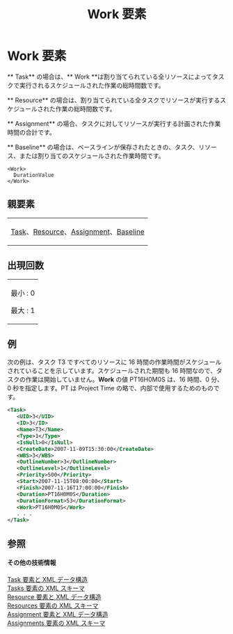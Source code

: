 ﻿---
title: Work 要素
TOCTitle: Work 要素
ms:assetid: 84494840-6469-4cbd-ae35-8246d88dfe97
ms:mtpsurl: https://msdn.microsoft.com/ja-jp/library/Bb968571(v=office.12)
ms:contentKeyID: 16741155
ms.date: 06/30/2008
mtps_version: v=office.12
dev_langs:
- xml
ms.translationtype: HT
---

# Work 要素

** Task** の場合は、** Work **は割り当てられている全リソースによってタスクで実行されるスケジュールされた作業の総時間数です。

** Resource** の場合は、割り当てられている全タスクでリソースが実行するスケジュールされた作業の総時間数です。

** Assignment** の場合、タスクに対してリソースが実行する計画された作業時間の合計です。

** Baseline** の場合は、ベースラインが保存されたときの、タスク、リソース、または割り当てのスケジュールされた作業時間です。

    <Work>
      DurationValue
    </Work>

## 親要素

<table>
<colgroup>
<col style="width: 100%" />
</colgroup>
<tbody>
<tr class="odd">
<td><p><a href="task-element.md">Task</a>、<a href="resource-element.md">Resource</a>、<a href="assignment-element.md">Assignment</a>、<a href="baseline-element.md">Baseline</a></p></td>
</tr>
</tbody>
</table>


## 出現回数


<table>
<colgroup>
<col style="width: 100%" />
</colgroup>
<tbody>
<tr class="odd">
<td><p>最小 : 0</p>
<p>最大 : 1</p></td>
</tr>
</tbody>
</table>


## 例

次の例は、タスク T3 ですべてのリソースに 16 時間の作業時間がスケジュールされていることを示しています。スケジュールされた期間も 16 時間なので、タスクの作業は開始していません。**Work** の値 PT16H0M0S は、16 時間、0 分、0 秒を指定します。PT は Project Time の略で、内部で使用するためのものです。

``` xml
<Task>
   <UID>3</UID>
   <ID>3</ID>
   <Name>T3</Name>
   <Type>1</Type>
   <IsNull>0</IsNull>
   <CreateDate>2007-11-09T15:30:00</CreateDate>
   <WBS>3</WBS>
   <OutlineNumber>3</OutlineNumber>
   <OutlineLevel>1</OutlineLevel>
   <Priority>500</Priority>
   <Start>2007-11-15T08:00:00</Start>
   <Finish>2007-11-16T17:00:00</Finish>
   <Duration>PT16H0M0S</Duration>
   <DurationFormat>53</DurationFormat>
   <Work>PT16H0M0S</Work>
   . . .
</Task>
```

## 参照

#### その他の技術情報

[Task 要素と XML データ構造](task-elements-and-xml-structure.md)  
[Tasks 要素の XML スキーマ](xml-schema-for-the-tasks-element.md)  
[Resource 要素と XML データ構造](resource-elements-and-xml-structure.md)  
[Resources 要素の XML スキーマ](xml-schema-for-the-resources-element.md)  
[Assignment 要素と XML データ構造](assignment-elements-and-xml-structure.md)  
[Assignments 要素の XML スキーマ](xml-schema-for-the-assignments-element.md)

